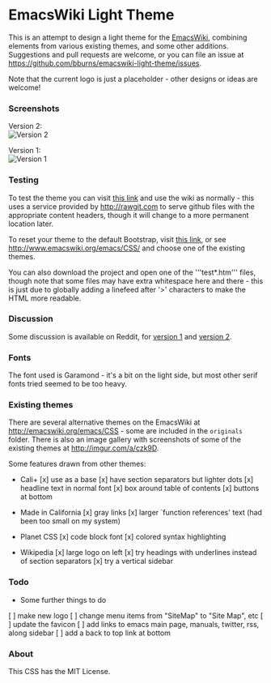 
EmacsWiki Light Theme
=====================

This is an attempt to design a light theme for the
[EmacsWiki](http://emacswiki.org), combining elements from various existing
themes, and some other additions. Suggestions and pull requests are welcome, or
you can file an issue at https://github.com/bburns/emacswiki-light-theme/issues.

Note that the current logo is just a placeholder - other designs or ideas are
welcome!


### Screenshots ###

Version 2:  
![Version 2]()

Version 1:  
![Version 1](http://i.imgur.com/NCjDpe3.png)


### Testing ###

To test the theme you can visit [this link](http://www.emacswiki.org/emacs?action=browse;bootstrap=0;id=CSSPreview;css=https://rawgit.com/bburns/emacswiki-light-theme/master/light.css) and use the wiki as normally -
this uses a service provided by http://rawgit.com to serve github files with the
appropriate content headers, though it will change to a more permanent location
later.

To reset your theme to the default Bootstrap, visit
[this link](http://www.emacswiki.org/emacs?action=browse;id=CSS;bootstrap=1), or
see http://www.emacswiki.org/emacs/CSS/ and choose one of the existing themes.

You can also download the project and open one of the '''test*.htm''' files,
though note that some files may have extra whitespace here and there - this is
just due to globally adding a linefeed after '>' characters to make the HTML
more readable.


### Discussion ###

Some discussion is available on Reddit, for
[version 1](https://www.reddit.com/r/emacs/comments/40u8fx/new_emacswiki_theme/)
and [version 2]().


### Fonts ###

The font used is Garamond - it's a bit on the light side, but most other serif
fonts tried seemed to be too heavy.


### Existing themes ###

There are several alternative themes on the EmacsWiki at
http://emacswiki.org/emacs/CSS - some are included in the `originals` folder.
There is also an image gallery with screenshots of some of the existing themes
at http://imgur.com/a/czk9D.

Some features drawn from other themes:

* Cali+
 [x] use as a base
 [x] have section separators but lighter dots
 [x] headline text in normal font
 [x] box around table of contents
 [x] buttons at bottom

* Made in California
 [x] gray links
 [x] larger `function references' text (had been too small on my system)

* Planet CSS
 [x] code block font
 [x] colored syntax highlighting

* Wikipedia
 [x] large logo on left
 [x] try headings with underlines instead of section separators
 [x] try a vertical sidebar


### Todo ###

* Some further things to do

 [ ] make new logo
 [ ] change menu items from "SiteMap" to "Site Map", etc
 [ ] update the favicon
 [ ] add links to emacs main page, manuals, twitter, rss, along sidebar
 [ ] add a back to top link at bottom


### About ###

This CSS has the MIT License.

